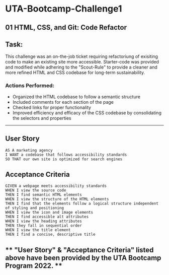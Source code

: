 # UTA-Bootcamp-Challenge1
## 01 HTML, CSS, and Git: Code Refactor

## Task:
This challenge was an on-the-job ticket requiring refactoriung of exisiting code to make an existing site more accessible.
Starter-code was provided and modified while adhering to the "Scout-Rule" to provide a cleaner and more refined HTML and CSS codebase for long-term sustainability. 

### Actions Performed:
- Organized the HTML codebase to follow a semantic structure
- Included comments for each section of the page
- Checked links for proper functionality
- Improved efficiency and efficacy of the CSS codebase by consolidating the selectors and properties 

----------------------------------------------------------------------
## User Story

```
AS A marketing agency
I WANT a codebase that follows accessibility standards
SO THAT our own site is optimized for search engines
```

## Acceptance Criteria

```
GIVEN a webpage meets accessibility standards
WHEN I view the source code
THEN I find semantic HTML elements
WHEN I view the structure of the HTML elements
THEN I find that the elements follow a logical structure independent of styling and positioning
WHEN I view the icon and image elements
THEN I find accessible alt attributes
WHEN I view the heading attributes
THEN they fall in sequential order
WHEN I view the title element
THEN I find a concise, descriptive title
```
** "User Story" & "Acceptance Criteria" listed above have been provided by the UTA Bootcamp Program 2022. **
----------------------------------------------------------------------
